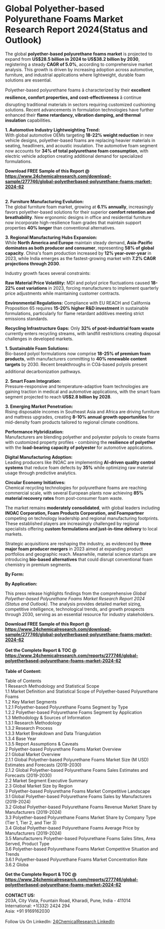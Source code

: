 <h1>Global Polyether-based Polyurethane Foams Market Research Report 2024(Status and Outlook)</h1><p>The global <strong>polyether-based polyurethane foams market</strong> is projected to expand from <strong>US$28.5 billion in 2024 to US$38.2 billion by 2030</strong>, registering a steady <strong>CAGR of 5.0%</strong>, according to comprehensive market analysis. This growth is driven by increasing adoption across automotive, furniture, and industrial applications where lightweight, durable foam solutions are essential.</p><p>Polyether-based polyurethane foams â characterized by their <strong>excellent resilience, comfort properties, and cost-effectiveness</strong> â continue disrupting traditional materials in sectors requiring customized cushioning solutions. Recent advancements in formulation technologies have further enhanced their <strong>flame retardancy, vibration damping, and thermal insulation</strong> capabilities.</p><p><strong>1. Automotive Industry Lightweighting Trend:</strong><br>
With global automotive OEMs targeting <strong>18-22% weight reduction</strong> in new vehicle designs, polyether-based foams are replacing heavier materials in seating, headliners, and acoustic insulation. The automotive foam segment now accounts for <strong>34% of total polyurethane foam consumption</strong>, with electric vehicle adoption creating additional demand for specialized formulations.</p><div><b>Download FREE Sample of this Report @ 
            <a href="https://www.24chemicalresearch.com/download-sample/277746/global-polyetherbased-polyurethane-foams-market-2024-62">
            https://www.24chemicalresearch.com/download-sample/277746/global-polyetherbased-polyurethane-foams-market-2024-62</a></b></div><br><p><strong>2. Furniture Manufacturing Evolution:</strong><br>
The global furniture foam market, growing at <strong>6.1% annually</strong>, increasingly favors polyether-based solutions for their superior <strong>comfort retention and breathability</strong>. New ergonomic designs in office and residential furniture now incorporate high-resilience foam grades that maintain support properties <strong>40% longer</strong> than conventional alternatives.</p><p><strong>3. Regional Manufacturing Hubs Expansion:</strong><br>
While <strong>North America and Europe</strong> maintain steady demand, <strong>Asia-Pacific dominates as both producer and consumer</strong>, representing <strong>58% of global capacity</strong>. China's foam production increased by <strong>12% year-over-year</strong> in 2023, while India emerges as the fastest-growing market with <strong>7.2% CAGR projections through 2030</strong>.</p><p>Industry growth faces several constraints:</p><p><strong>Raw Material Price Volatility:</strong> MDI and polyol price fluctuations caused <strong>18-22% cost variations</strong> in 2023, forcing manufacturers to implement quarterly price adjustments while maintaining customer contracts.</p><p><strong>Environmental Regulations:</strong> Compliance with EU REACH and California Proposition 65 requires <strong>15-20% higher R&amp;D investment</strong> in sustainable formulations, particularly for flame retardant additives meeting strict emissions standards.</p><p><strong>Recycling Infrastructure Gaps:</strong> Only <strong>32% of post-industrial foam waste</strong> currently enters recycling streams, with landfill restrictions creating disposal challenges in developed markets.</p><p><strong>1. Sustainable Foam Solutions:</strong><br>
Bio-based polyol formulations now comprise <strong>18-25% of premium foam products</strong>, with manufacturers committing to <strong>40% renewable content targets</strong> by 2030. Recent breakthroughs in COâ-based polyols present additional decarbonization pathways.</p><p><strong>2. Smart Foam Integration:</strong><br>
Pressure-responsive and temperature-adaptive foam technologies are gaining traction in medical and automotive applications, with the smart foam segment projected to reach <strong>US$2.8 billion by 2028</strong>.</p><p><strong>3. Emerging Market Penetration:</strong><br>
Rising disposable incomes in Southeast Asia and Africa are driving furniture and mattress upgrades, creating <strong>8-10% annual growth opportunities</strong> for mid-density foam products tailored to regional climate conditions.</p><p><strong>Performance Hybridization:</strong><br>
	Manufacturers are blending polyether and polyester polyols to create foams with customized property profiles - combining the <strong>resilience of polyether</strong> with the <strong>load-bearing capacity of polyester</strong> for automotive applications.</p><p><strong>Digital Manufacturing Adoption:</strong><br>
	Leading producers like INOAC are implementing <strong>AI-driven quality control systems</strong> that reduce foam defects by <strong>35%</strong> while optimizing raw material usage through predictive analytics.</p><p><strong>Circular Economy Initiatives:</strong><br>
	Chemical recycling technologies for polyurethane foams are reaching commercial scale, with several European plants now achieving <strong>85% material recovery rates</strong> from post-consumer foam waste.</p><p>The market remains <strong>moderately consolidated</strong>, with global leaders including <strong>INOAC Corporation, Foam Products Corporation, and Foampartner</strong> competing on technology leadership and regional manufacturing footprints. These established players are increasingly challenged by regional specialists offering <strong>custom formulations and just-in-time delivery</strong> to local markets.</p><p>Strategic acquisitions are reshaping the industry, as evidenced by <strong>three major foam producer mergers</strong> in 2023 aimed at expanding product portfolios and geographic reach. Meanwhile, material science startups are introducing <strong>bio-based alternatives</strong> that could disrupt conventional foam chemistry in premium segments.</p><p><strong>By Form:</strong></p><p><strong>By Application:</strong></p><p>This press release highlights findings from the comprehensive <em>Global Polyether-based Polyurethane Foams Market Research Report 2024 (Status and Outlook)</em>. The analysis provides detailed market sizing, competitive intelligence, technological trends, and growth prospects through 2030, serving as an essential resource for industry stakeholders.</p><div><b>Download FREE Sample of this Report @ 
            <a href="https://www.24chemicalresearch.com/download-sample/277746/global-polyetherbased-polyurethane-foams-market-2024-62">
            https://www.24chemicalresearch.com/download-sample/277746/global-polyetherbased-polyurethane-foams-market-2024-62</a></b></div><br><div><b>Get the Complete Report & TOC @ 
            <a href="https://www.24chemicalresearch.com/reports/277746/global-polyetherbased-polyurethane-foams-market-2024-62">
            https://www.24chemicalresearch.com/reports/277746/global-polyetherbased-polyurethane-foams-market-2024-62</a></b></div><br>
            <b>Table of Content:</b><p>Table of Contents<br />
1 Research Methodology and Statistical Scope<br />
1.1 Market Definition and Statistical Scope of Polyether-based Polyurethane Foams<br />
1.2 Key Market Segments<br />
1.2.1 Polyether-based Polyurethane Foams Segment by Type<br />
1.2.2 Polyether-based Polyurethane Foams Segment by Application<br />
1.3 Methodology & Sources of Information<br />
1.3.1 Research Methodology<br />
1.3.2 Research Process<br />
1.3.3 Market Breakdown and Data Triangulation<br />
1.3.4 Base Year<br />
1.3.5 Report Assumptions & Caveats<br />
2 Polyether-based Polyurethane Foams Market Overview<br />
2.1 Global Market Overview<br />
2.1.1 Global Polyether-based Polyurethane Foams Market Size (M USD) Estimates and Forecasts (2019-2030)<br />
2.1.2 Global Polyether-based Polyurethane Foams Sales Estimates and Forecasts (2019-2030)<br />
2.2 Market Segment Executive Summary<br />
2.3 Global Market Size by Region<br />
3 Polyether-based Polyurethane Foams Market Competitive Landscape<br />
3.1 Global Polyether-based Polyurethane Foams Sales by Manufacturers (2019-2024)<br />
3.2 Global Polyether-based Polyurethane Foams Revenue Market Share by Manufacturers (2019-2024)<br />
3.3 Polyether-based Polyurethane Foams Market Share by Company Type (Tier 1, Tier 2, and Tier 3)<br />
3.4 Global Polyether-based Polyurethane Foams Average Price by Manufacturers (2019-2024)<br />
3.5 Manufacturers Polyether-based Polyurethane Foams Sales Sites, Area Served, Product Type<br />
3.6 Polyether-based Polyurethane Foams Market Competitive Situation and Trends<br />
3.6.1 Polyether-based Polyurethane Foams Market Concentration Rate<br />
3.6.2 Globa</p><div><b>Get the Complete Report & TOC @ 
            <a href="https://www.24chemicalresearch.com/reports/277746/global-polyetherbased-polyurethane-foams-market-2024-62">
            https://www.24chemicalresearch.com/reports/277746/global-polyetherbased-polyurethane-foams-market-2024-62</a></b></div><br><b>CONTACT US:</b><br>
            203A, City Vista, Fountain Road, Kharadi, Pune, India - 411014<br>
            International: +1(332) 2424 294<br>
            Asia: +91 9169162030 <br><br>
            Follow Us On LinkedIn: <a href="https://www.linkedin.com/company/24chemicalresearch/">24ChemicalResearch LinkedIn</a>